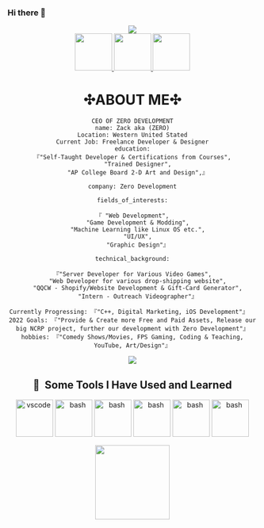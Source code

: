 <link rel="stylesheet" href="https://cdnjs.cloudflare.com/ajax/libs/font-awesome/4.7.0/css/font-awesome.min.css">

### Hi there 👋

<!--
**ZeroScriptz/ZeroScriptz** is a ✨ _special_ ✨ repository because its `README.md` (this file) appears on your GitHub profile.

Here are some ideas to get you started:

- 🔭 I’m currently working on ...
- 🌱 I’m currently learning ...
- 👯 I’m looking to collaborate on ...
- 🤔 I’m looking for help with ...
- 💬 Ask me about ...
- 📫 How to reach me: ...
- 😄 Pronouns: ...
- ⚡ Fun fact: ...
-->
<div align = center>
<img src="https://capsule-render.vercel.app/api?type=waving&color=gradient&height=300&section=header&fontSize=90&text=Welcome🖥%!" />
</div>
<div align = center>
<a href="https://www.instagram.com/zacks.design/">
  <img height="75" src="https://img.icons8.com/neon/344/experimental-instagram-new-neon.png"/>
</a>
<a href="https://www.linkedin.com/in/zack-darnell-837596201/">
  <img height="75" src="https://img.icons8.com/3d-fluency/344/linkedin.png"/>
</a>
<a href="https://zerodev.info">
  <img height="75" src="https://img.icons8.com/fluency/344/internet.png"/>
</a>

# ✣ABOUT ME✣
 ```red
CEO OF ZERO DEVELOPMENT
name: Zack aka (ZERO)
Location: Western United Stated
Current Job: Freelance Developer & Designer
education:
 『"Self-Taught Developer & Certifications from Courses",
    "Trained Designer",
    "AP College Board 2-D Art and Design",』
    
company: Zero Development

fields_of_interests:

 『 "Web Development",
    "Game Development & Modding",
    "Machine Learning like Linux OS etc.",
    "UI/UX",
    "Graphic Design"』
    
technical_background:

『"Server Developer for Various Video Games",
    "Web Developer for various drop-shipping website",
    "QQCW - Shopify/Website Development & Gift-Card Generator",
    "Intern - Outreach Videographer"』
  
Currently Progressing: 『"C++, Digital Marketing, iOS Development"』  
2022 Goals: 『"Provide & Create more Free and Paid Assets, Release our big NCRP project, further our development with Zero Development"』
hobbies: 『"Comedy Shows/Movies, FPS Gaming, Coding & Teaching, YouTube, Art/Design"』
```


<img src="https://raw.githubusercontent.com/thepiyushmalhotra/thepiyushmalhotra/06eafd3aa63e8d0d41ed08717d3905ef064e460b/github-contribution-grid-snake.svg"/>
<h2> 🚀 &nbsp;Some Tools I Have Used and Learned</h2>
<p align="center">
<img src="https://img.icons8.com/nolan/344/html-5.png" alt="vscode" width="75" height="75"/>
<img src="https://img.icons8.com/nolan/344/sql.png" alt="bash" width="75" height="75"/>
<img src="https://img.icons8.com/nolan/452/js.png" alt="bash" width="75" height="75"/>
<img src="https://img.icons8.com/nolan/452/json.png" alt="bash" width="75" height="75"/>
<img src="https://img.icons8.com/nolan/452/css-filetype.png" alt="bash" width="75" height="75"/>
<img src="https://img.icons8.com/external-others-iconmarket/344/external-lua-file-types-others-iconmarket-2.png" alt="bash" width="75" height="75"/>
</p>
<img height="150" width="150" src="https://i.imgur.com/g1rn3bz.png"/>
</div>




  
